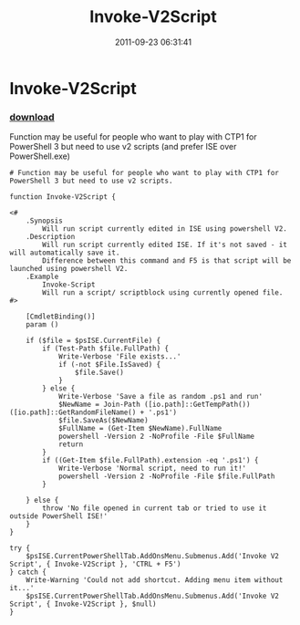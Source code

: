 ﻿---
pid:            2963
poster:         BartekB
title:          Invoke-V2Script
date:           2011-09-23 06:31:41
format:         posh
parent:         0
parent:         0

---

# Invoke-V2Script

### [download](2963.ps1)

Function may be useful for people who want to play with CTP1 for PowerShell 3 but need to use v2 scripts (and prefer ISE over PowerShell.exe)


```posh
# Function may be useful for people who want to play with CTP1 for PowerShell 3 but need to use v2 scripts.

function Invoke-V2Script {

<#
    .Synopsis
        Will run script currently edited in ISE using powershell V2.
    .Description
        Will run script currently edited ISE. If it's not saved - it will automatically save it.
        Difference between this command and F5 is that script will be launched using powershell V2.
    .Example
        Invoke-Script
        Will run a script/ scriptblock using currently opened file.
#>
    
    [CmdletBinding()]
    param ()

    if ($file = $psISE.CurrentFile) {
        if (Test-Path $file.FullPath) {
            Write-Verbose 'File exists...'
            if (-not $File.IsSaved) {
                $file.Save()
            }
        } else {
            Write-Verbose 'Save a file as random .ps1 and run'
            $NewName = Join-Path ([io.path]::GetTempPath()) ([io.path]::GetRandomFileName() + '.ps1')
            $file.SaveAs($NewName)
            $FullName = (Get-Item $NewName).FullName
            powershell -Version 2 -NoProfile -File $FullName
            return
        } 
        if ((Get-Item $file.FullPath).extension -eq '.ps1') {
            Write-Verbose 'Normal script, need to run it!'
            powershell -Version 2 -NoProfile -File $file.FullPath
        }
        
    } else {
        throw 'No file opened in current tab or tried to use it outside PowerShell ISE!'
    }
}

try {
    $psISE.CurrentPowerShellTab.AddOnsMenu.Submenus.Add('Invoke V2 Script', { Invoke-V2Script }, 'CTRL + F5')
} catch {
    Write-Warning 'Could not add shortcut. Adding menu item without it...'
    $psISE.CurrentPowerShellTab.AddOnsMenu.Submenus.Add('Invoke V2 Script', { Invoke-V2Script }, $null)
}
```
